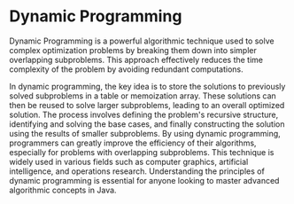 # Dynamic Programming

Dynamic Programming is a powerful algorithmic technique used to solve complex optimization problems by breaking them down into simpler overlapping subproblems. This approach effectively reduces the time complexity of the problem by avoiding redundant computations.
 
In dynamic programming, the key idea is to store the solutions to previously solved subproblems in a table or memoization array. These solutions can then be reused to solve larger subproblems, leading to an overall optimized solution. The process involves defining the problem's recursive structure, identifying and solving the base cases, and finally constructing the solution using the results of smaller subproblems.
By using dynamic programming, programmers can greatly improve the efficiency of their algorithms, especially for problems with overlapping subproblems. This technique is widely used in various fields such as computer graphics, artificial intelligence, and operations research. Understanding the principles of dynamic programming is essential for anyone looking to master advanced algorithmic concepts in Java.
